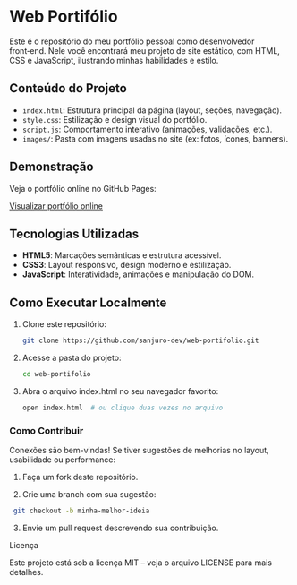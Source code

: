# Web Portifólio

Este é o repositório do meu portfólio pessoal como desenvolvedor front‑end. Nele você encontrará meu projeto de site estático, com HTML, CSS e JavaScript, ilustrando minhas habilidades e estilo.

## Conteúdo do Projeto

- `index.html`: Estrutura principal da página (layout, seções, navegação).
- `style.css`: Estilização e design visual do portfólio.
- `script.js`: Comportamento interativo (animações, validações, etc.).
- `images/`: Pasta com imagens usadas no site (ex: fotos, ícones, banners).

## Demonstração

Veja o portfólio online no GitHub Pages:

[Visualizar portfólio online](https://sanjuro-dev.github.io/web-portifolio/)

## Tecnologias Utilizadas

- **HTML5**: Marcações semânticas e estrutura acessível.
- **CSS3**: Layout responsivo, design moderno e estilização.
- **JavaScript**: Interatividade, animações e manipulação do DOM.

## Como Executar Localmente

1. Clone este repositório:
   ```bash
   git clone https://github.com/sanjuro-dev/web-portifolio.git
   ```
2. Acesse a pasta do projeto:
   ```bash
   cd web-portifolio
   ```

3. Abra o arquivo index.html no seu navegador favorito:
   ```bash
   open index.html  # ou clique duas vezes no arquivo
   ```

### Como Contribuir

Conexões são bem-vindas! Se tiver sugestões de melhorias no layout, usabilidade ou performance:
   
   1. Faça um fork deste repositório.

   2. Crie uma branch com sua sugestão:

   ```bash
    git checkout -b minha-melhor-ideia
   ```
   3. Envie um pull request descrevendo sua contribuição.

Licença

Este projeto está sob a licença MIT – veja o arquivo LICENSE para mais detalhes.
